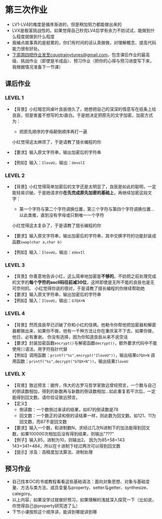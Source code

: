 # 第三次作业
- LV1-LV4的难度是循序渐进的，但是稍加努力都能做出来的
- LVX是极富挑战性的。如果觉得自己秒完LV4后学有余力不妨试试，能做到什么程度就做到什么程度
- 我编点故事真的是挺累的，你们有时间的话认真做做，对理解概念、提高代码能力很有好处。
- 下周周四把作业发至cquptrainytunes@gmail.com，包含课后作业的最高级、挑战作业（即使是半成品）、预习作业（把你的心得与预习进度写下来，我根据情况准备下一节课）

## 课后作业
### LEVEL 1
- 【背景】小红暗恋同桌叶良辰很久了，她想把自己的深深的情意写在纸条上给良辰，但是害羞不想写的太i直白。于是她决定把原先的文字加密，加密方式为：
	- 把原先顺序的字母颠倒顺序再打一遍

	小红觉得这太麻烦了，于是请教了擅长编程的你

- 【要求】输入原文字符串，输出加密后的字符串
- 【例如】输入：`IloveU`，输出：`UevolI`

### LEVEL 2
- 【背景】小红觉得简单加密后的文字还是太明显了，良辰是如此的聪明，一定能轻易识破。于是她请求你**在先完成原先加密的基础上**，再继续加密这段文字：
	- 第一个字符与第二个字符调换位置，第三个字符与第四个字符调换位置...以此类推，直到没有字母或只剩唯一一个字符

	小红觉得这太复杂了，于是请教了擅长编程的你
	
- 【要求】输入原文字符串，输出加密后的字符串，其中交换字符的功能封装成函数`swap(char a,char b)`
- 【例如】输入：`IloveU`，输出：`eUovIl`

### LEVEL 3
- 【背景】你善意地告诉小红，这么简单地加密是**不够的**。不妨把之前处理完成的文字的**每个字符的ascll码往前减30位**，这样即使是无所不能的良辰也是无可奈何的。
小红觉得你说的很对，于是请教了擅长编程的你继续帮助她
- 【要求】输入原文字符串，输出加密后的字符串
- 【例如】输入：`IloveU`，输出：`G7QX+N`

### LEVEL 4
- 【背景】然而良辰早已识破了你和小红的伎俩。他勒令你帮他把加密器和解密器都做出来，如果你不做，他有一千种方法让你在重庆呆不下去，如果你做，他日，必有重谢。
你没有选择，因为你知道良辰从来不说空话
- 【要求】封装加密函数`encrypt()`与解密函数`decrypt()`，额外要求代码中不能使用`[]`语法，用字符指针代替
- 【例如】调用函数：`printf("%s",encrypt("IloveU"))`，输出结果`G7QX+N`
	调用函数：`printf("%s",decrypt("G7QX+N"))`，输出结果`IloveU`

### LEVEL X
- 【背景】致远预言：据传，伟大的古罗马哲学家致远曾经预言，一个数与自己的倒读数相加，得到的新数再与新数的倒读数相加...如此重复若干次后，一定能得到回文数。请你验证致远预言。
- 【定义】
	- 倒读数：一个数倒过来读的结果，如87的倒读数是78
	- 回文数：一个数正的读和倒的读结果一样，则此数为回文数。如121、11为回文数，而87不是回文数
- 【要求】输入一个数，和进制数N，求经过几次N进制下的加法能得到回文数，如果100000次相加后没有得到结果，则输出"???"
- 【例子】输入85，进制为10，则输出2。
因为为85+58=143 143+341=484，所以在十进制下经过两次可以得到回文数
- 【提示】涉及：高精度加法算法、进制处理

## 预习作业
- 自己找本OC的书或教程看看这些基础语法：面向对象思想、对象与基础变量、方法与类方法、成员变量与property、setter与getter、synthesize、category。
- 以上内容，如果没学过就做好预习，如果理解的浅就深入探究一下（比如说，你觉得自己@property研究透了么）
- 下节小课按照这个顺序讲，能讲到哪就讲到哪
